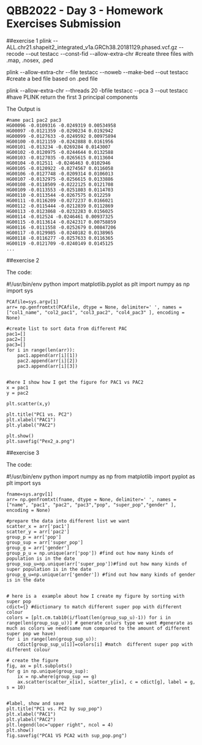 # QBB2022 - Day 3 - Homework Exercises Submission

##exercise 1
plink --ALL.chr21.shapeit2_integrated_v1a.GRCh38.20181129.phased.vcf.gz --recode --out testacc --const-fid --allow-extra-chr #create three files with .map, .nosex, .ped

plink --allow-extra-chr --file testacc --noweb --make-bed --out testacc #create a bed file based on .ped file

plink --allow-extra-chr --threads 20 -bfile testacc --pca 3 --out testacc #have PLINK return the first 3 principal components

The Output is 

	#name pac1 pac2 pac3
	HG00096 -0.0109316 -0.0249319 0.00534958
	HG00097 -0.0121359 -0.0290234 0.0192942
	HG00099 -0.0127633 -0.0249592 0.00975894
	HG00100 -0.0121159 -0.0242888 0.0161956
	HG00101 -0.013234 -0.0269284 0.0143007
	HG00102 -0.0120975 -0.0244644 0.0132588
	HG00103 -0.0127035 -0.0265615 0.0113604
	HG00104 -0.012511 -0.0246463 0.0102946
	HG00105 -0.0120922 -0.0274567 0.0116058
	HG00106 -0.0127748 -0.0209314 0.0106013
	HG00107 -0.0132975 -0.0256615 0.0133886
	HG00108 -0.0118509 -0.0222125 0.0121708
	HG00109 -0.0113553 -0.0251803 0.0114703
	HG00110 -0.0113544 -0.0267575 0.012259
	HG00111 -0.0116209 -0.0272237 0.0166021
	HG00112 -0.0115444 -0.0212839 0.0112869
	HG00113 -0.0123868 -0.0232283 0.0156025
	HG00114 -0.012524 -0.0246461 0.00937325
	HG00115 -0.0113614 -0.0242317 0.00758859
	HG00116 -0.0111558 -0.0252679 0.00847206
	HG00117 -0.0129985 -0.0240182 0.0138965
	HG00118 -0.0116277 -0.0257633 0.0116365
	HG00119 -0.0121709 -0.0240149 0.0145125
	...
	

##exercise 2

The code: 
	
  #!/usr/bin/env python
	import matplotlib.pyplot as plt
	import numpy as np
	import sys

	PCAfile=sys.argv[1] 
	arr= np.genfromtxt(PCAfile, dtype = None, delimiter=' ', names = ["col1_name", "col2_pac1", "col3_pac2", "col4_pac3" ], encoding = None)

	#create list to sort data from different PAC
	pac1=[]
	pac2=[]
	pac3=[]
	for i in range(len(arr)):
	    pac1.append(arr[i][1])
	    pac2.append(arr[i][2])
	    pac3.append(arr[i][3])


	#here I show how I get the figure for PAC1 vs PAC2
	x = pac1
	y = pac2

	plt.scatter(x,y)
  
	plt.title("PC1 vs. PC2")
	plt.xlabel("PAC1")
	plt.ylabel("PAC2")
  
	plt.show()
	plt.savefig("Pex2_a.png")

##exercise 3

The code:
	
  #!/usr/bin/env python
	import numpy as np
	from matplotlib import pyplot as plt
	import sys

	fname=sys.argv[1]
	arr= np.genfromtxt(fname, dtype = None, delimiter=' ', names = ["name", "pac1", "pac2", "pac3","pop", "super_pop","gender" ], encoding = None)

	#prepare the data into different list we want
	scatter_x = arr['pac1']
	scatter_y = arr['pac2']
	group_p = arr['pop']
	group_sup = arr['super_pop']
	group_g = arr['gender']
	group_p_u = np.unique(arr['pop']) #find out how many kinds of population is in the date
	group_sup_u=np.unique(arr['super_pop'])#find out how many kinds of super population is in the date
	group_g_u=np.unique(arr['gender']) #find out how many kinds of gender is in the date


	# here is a  example about how I create my figure by sorting with super pop
	cdict={} #dictionary to match different super pop with different colour
	colors = [plt.cm.tab10(i/float(len(group_sup_u)-1)) for i in range(len(group_sup_u))] # generate colurs type we want #generate as much as colors we need(same num compared to the amount of different super pop we have) 
	for i in range(len(group_sup_u)):
	    cdict[group_sup_u[i]]=colors[i] #match  different super pop with different colour

	# create the figure
	fig, ax = plt.subplots()
	for g in np.unique(group_sup): 
	    ix = np.where(group_sup == g)
	    ax.scatter(scatter_x[ix], scatter_y[ix], c = cdict[g], label = g, s = 10)
            

	#label, show and save
	plt.title("PC1 vs. PC2 by sup_pop")
	plt.xlabel("PAC1")
	plt.ylabel("PAC2")
	plt.legend(loc="upper right", ncol = 4)
	plt.show()
	fig.savefig("PCA1 VS PCA2 with sup_pop.png")

